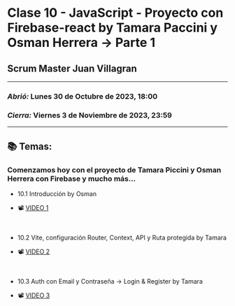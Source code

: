 # Clase 10 - JavaScript - Proyecto con Firebase-react by Tamara Paccini y Osman Herrera -> Parte 1
## Scrum Master Juan Villagran

---

### *Abrió:* Lunes 30 de Octubre de 2023, 18:00
### *Cierra:* Viernes 3 de Noviembre de 2023, 23:59

---

## 📚 Temas:

### Comenzamos hoy con el proyecto  de Tamara Piccini y Osman Herrera con Firebase y mucho más...

- 10.1 Introducción by Osman

- 📽 [VIDEO 1](https://drive.google.com/file/d/1A27CFsMOpoBaeyo7JhoT_HBusUXGLw6B/view)

<br>

- 10.2 Vite, configuración Router, Context, API y Ruta protegida by Tamara

- 📽 [VIDEO 2](https://drive.google.com/file/d/17H5unDkz3S55KaINFy7oaaKeFq9ya1wW/view)

<br>

- 10.3 Auth con Email y Contraseña -> Login & Register by Tamara

- 📽 [VIDEO 3](https://drive.google.com/file/d/1fsvmsaH5DUFEzaD3KdPZ0v_6FNGNk-2u/view)

<br>
